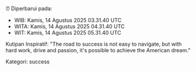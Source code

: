 ⏰ Diperbarui pada:
- WIB: Kamis, 14 Agustus 2025 03.31.40 UTC
- WITA: Kamis, 14 Agustus 2025 04.31.40 UTC
- WIT: Kamis, 14 Agustus 2025 05.31.40 UTC

Kutipan Inspiratif:
"The road to success is not easy to navigate, but with hard work, drive and passion, it's possible to achieve the American dream."


Kategori: success

